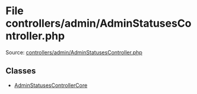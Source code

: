 File controllers/admin/AdminStatusesController.php
=========

Source: [controllers/admin/AdminStatusesController.php](https://github.com/PrestaShop/PrestaShop/blob/1.5.0.9/controllers/admin/AdminStatusesController.php)


Classes
-------

* [AdminStatusesControllerCore](class.AdminStatusesControllerCore.md)

